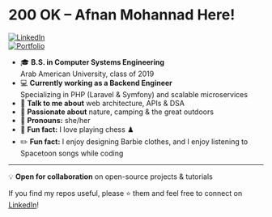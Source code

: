<!-- afnanmohannad/README.md -->
  
# 200 OK – Afnan Mohannad Here!

[![LinkedIn](https://img.shields.io/badge/LinkedIn-0A66C2?style=for-the-badge&logo=linkedin&logoColor=white)](https://www.linkedin.com/in/eng-afnan-mohannad-39871022a/)  
[![Portfolio](https://img.shields.io/badge/Portfolio-FF6F61?style=for-the-badge&logo=about.me&logoColor=white)](https://afnan-mohannad.com)  

- 🎓 **B.S. in Computer Systems Engineering**  
  Arab American University, class of 2019
- 💻 **Currently working as a Backend Engineer**  
  Specializing in PHP (Laravel & Symfony) and scalable microservices
- 💬 **Talk to me about** web architecture, APIs & DSA
- 🌿 **Passionate about** nature, camping & the great outdoors
- 🤖 **Pronouns:** she/her
- 🎲 **Fun fact:** I love playing chess ♟️
- ✏️ **Fun fact:** I enjoy designing Barbie clothes, and I enjoy listening to Spacetoon songs while coding 

---

💡 **Open for collaboration** on open-source projects & tutorials

If you find my repos useful, please ⭐️ them and feel free to connect on [LinkedIn](https://www.linkedin.com/in/eng-afnan-mohannad-39871022a/)!  

